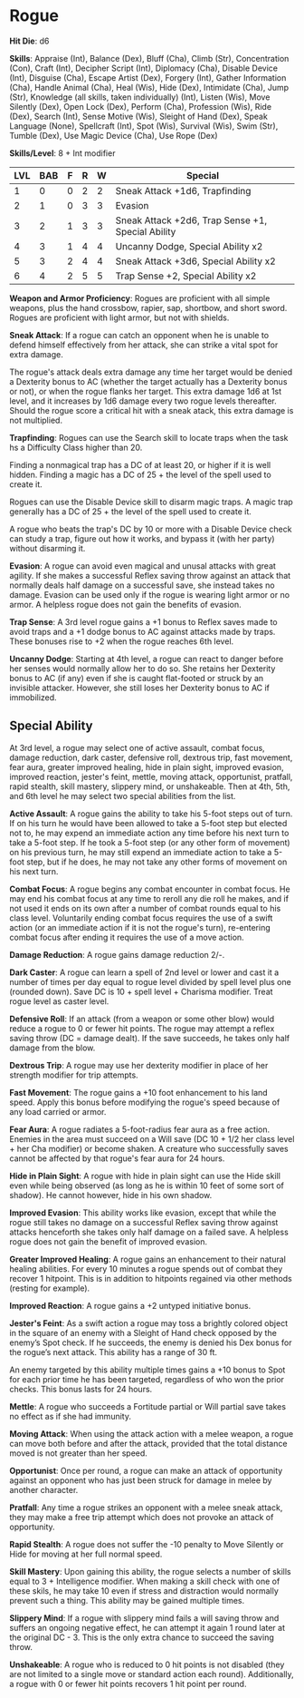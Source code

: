 # Rogue

**Hit Die**: d6

**Skills**: Appraise (Int), Balance (Dex), Bluff (Cha), Climb (Str), Concentration (Con), Craft (Int), Decipher Script (Int), Diplomacy (Cha), Disable Device (Int), Disguise (Cha), Escape Artist (Dex), Forgery (Int), Gather Information (Cha), Handle Animal (Cha), Heal (Wis), Hide (Dex), Intimidate (Cha), Jump (Str), Knowledge (all skills, taken individually) (Int), Listen (Wis), Move Silently (Dex), Open Lock (Dex), Perform (Cha), Profession (Wis), Ride (Dex), Search (Int), Sense Motive (Wis), Sleight of Hand (Dex), Speak Language (None), Spellcraft (Int), Spot (Wis), Survival (Wis), Swim (Str), Tumble (Dex), Use Magic Device (Cha), Use Rope (Dex)

**Skills/Level**: 8 + Int modifier

LVL | BAB | F | R | W | Special 
--- | --- | - | - | - | ------- 
1   | 0   | 0 | 2 | 2 | Sneak Attack +1d6, Trapfinding 
2   | 1   | 0 | 3 | 3 | Evasion
3   | 2   | 1 | 3 | 3 | Sneak Attack +2d6, Trap Sense +1, Special Ability  
4   | 3   | 1 | 4 | 4 | Uncanny Dodge, Special Ability x2
5   | 3   | 2 | 4 | 4 | Sneak Attack +3d6, Special Ability x2
6   | 4   | 2 | 5 | 5 | Trap Sense +2, Special Ability x2

**Weapon and Armor Proficiency**: Rogues are proficient with all simple weapons, plus the hand crossbow, rapier, sap, shortbow, and short sword. Rogues are proficient with light armor, but not with shields.

**Sneak Attack**: If a rogue can catch an opponent when he is unable to defend himself effectively from her attack, she can strike a vital spot for extra damage. 

The rogue's attack deals extra damage any time her target would be denied a Dexterity bonus to AC (whether the target actually has a Dexterity bonus or not), or when the rogue flanks her target. This extra damage 1d6 at 1st level, and it increases by 1d6 damage every two rogue levels thereafter. Should the rogue score a critical hit with a sneak atack, this extra damage is not multiplied.

**Trapfinding**: Rogues can use the Search skill to locate traps when the task hs a Difficulty Class higher than 20. 

Finding a nonmagical trap has a DC of at least 20, or higher if it is well hidden. Finding a magic has a DC of 25 + the level of the spell used to create it.

Rogues can use the Disable Device skill to disarm magic traps. A magic trap generally has a DC of 25 + the level of the spell used to create it.

A rogue who beats the trap's DC by 10 or more with a Disable Device check can study a trap, figure out how it works, and bypass it (with her party) without disarming it.

**Evasion**: A rogue can avoid even magical and unusal attacks with great agility. If she makes a successful Reflex saving throw against an attack that normally deals half damage on a successful save, she instead takes no damage. Evasion can be used only if the rogue is wearing light armor or no armor. A helpless rogue does not gain the benefits of evasion.

**Trap Sense**: A 3rd level rogue gains a +1 bonus to Reflex saves made to avoid traps and a +1 dodge bonus to AC against attacks made by traps. These bonuses rise to +2 when the rogue reaches 6th level.

**Uncanny Dodge**: Starting at 4th level, a rogue can react to danger before her senses would normally allow her to do so. She retains her Dexterity bonus to AC (if any) even if she is caught flat-footed or struck by an invisible attacker. However, she still loses her Dexterity bonus to AC if immobilized.

## Special Ability 

At 3rd level, a rogue may select one of active assault, combat focus, damage reduction, dark caster, defensive roll, dextrous trip, fast movement, fear aura, greater improved healing, hide in plain sight, improved evasion, improved reaction, jester's feint, mettle, moving attack, opportunist, pratfall, rapid stealth, skill mastery, slippery mind, or unshakeable. Then at 4th, 5th, and 6th level he may select two special abilities from the list.

**Active Assault**: A rogue gains the ability to take his 5-foot steps out of turn. If on his turn he would have been allowed to take a 5-foot step but elected not to, he may expend an immediate action any time before his next turn to take a 5-foot step. If he took a 5-foot step (or any other form of movement) on his previous turn, he may still expend an immediate action to take a 5-foot step, but if he does, he may not take any other forms of movement on his next turn.

**Combat Focus**: A rogue begins any combat encounter in combat focus. He may end his combat focus at any time to reroll any die roll he makes, and if not used it ends on its own after a number of combat rounds equal to his class level. Voluntarily ending combat focus requires the use of a swift action (or an immediate action if it is not the rogue's turn), re-entering combat focus after ending it requires the use of a move action.

**Damage Reduction**: A rogue gains damage reduction 2/-.

**Dark Caster**: A rogue can learn a spell of 2nd level or lower and cast it a number of times per day equal to rogue level divided by spell level plus one (rounded down). Save DC is 10 + spell level + Charisma modifier. Treat rogue level as caster level.

**Defensive Roll**: If an attack (from a weapon or some other blow) would reduce a rogue to 0 or fewer hit points. The rogue may attempt a reflex saving throw (DC = damage dealt). If the save succeeds, he takes only half damage from the blow.

**Dextrous Trip**: A rogue may use her dexterity modifier in place of her strength modifier for trip attempts.

**Fast Movement**: The rogue gains a +10 foot enhancement to his land speed. Apply this bonus before modifying the rogue's speed because of any load carried or armor.

**Fear Aura**: A rogue radiates a 5-foot-radius fear aura as a free action. Enemies in the area must succeed on a Will save (DC 10 + 1/2 her class level + her Cha modifier) or become shaken. A creature who successfully saves cannot be affected by that rogue's fear aura for 24 hours.

**Hide in Plain Sight**: A rogue with hide in plain sight can use the Hide skill even while being observed (as long as he is within 10 feet of some sort of shadow). He cannot however, hide in his own shadow.

**Improved Evasion**: This ability works like evasion, except that while the rogue still takes no damage on a successful Reflex saving throw against attacks henceforth she takes only half damage on a failed save. A helpless rogue does not gain the benefit of improved evasion.

**Greater Improved Healing**: A rogue gains an enhancement to their natural healing abilities. For every 10 minutes a rogue spends out of combat they recover 1 hitpoint. This is in addition to hitpoints regained via other methods (resting for example).

**Improved Reaction**: A rogue gains a +2 untyped initiative bonus.

**Jester's Feint**: As a swift action a rogue may toss a brightly colored object in the square of an enemy with a Sleight of Hand check opposed by the enemy’s Spot check. If he succeeds, the enemy is denied his Dex bonus for the rogue’s next attack. This ability has a range of 30 ft.

An enemy targeted by this ability multiple times gains a +10 bonus to Spot for each prior time he has been targeted, regardless of who won the prior checks. This bonus lasts for 24 hours.

**Mettle**: A rogue who succeeds a Fortitude partial or Will partial save takes no effect as if she had immunity.

**Moving Attack**: When using the attack action with a melee weapon, a rogue can move both before and after the attack, provided that the total distance moved is not greater than her speed.

**Opportunist**: Once per round, a rogue can make an attack of opportunity against an opponent who has just been struck for damage in melee by another character.

**Pratfall**: Any time a rogue strikes an opponent with a melee sneak attack, they may make a free trip attempt which does not provoke an attack of opportunity.

**Rapid Stealth**: A rogue does not suffer the -10 penalty to Move Silently or Hide for moving at her full normal speed.

**Skill Mastery**: Upon gaining this ability, the rogue selects a number of skills equal to 3 + Intelligence modifier. When making a skill check with one of these skils, he may take 10 even if stress and distraction would normally prevent such a thing. This ability may be gained multiple times.

**Slippery Mind**: If a rogue with slippery mind fails a will saving throw and suffers an ongoing negative effect, he can attempt it again 1 round later at the original DC - 3. This is the only extra chance to succeed the saving throw.

**Unshakeable**: A rogue who is reduced to 0 hit points is not disabled (they are not limited to a single move or standard action each round). Additionally, a rogue with 0 or fewer hit points recovers 1 hit point per round. 
